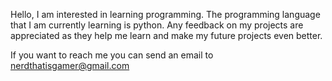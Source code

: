 Hello, I am interested in learning programming.
The programming language that I am currently learning is python.
Any feedback on my projects are appreciated as they help me learn and make my future projects even better.

If you want to reach me you can send an email to nerdthatisgamer@gmail.com

